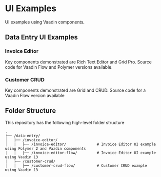 # UI Examples
UI examples using Vaadin components.

## Data Entry UI Examples

### Invoice Editor
Key components demonstrated are Rich Text Editor and Grid Pro. Source code for Vaadin Flow and Polymer versions available. 

### Customer CRUD
Key components demonstrated are Grid and CRUD. Source code for a Vaadin Flow version available

## Folder Structure
This repository has the following high-level folder structure

```
.
├── /data-entry/                         
│   ├── /invoice-editor/                  
│   |   ├── /invoice-editor/              # Invoice Editor UI example using Polymer 2 and Vaadin components
|   |   ├── /invoice-editor-flow/         # Invoice Editor UI example using Vaadin 13 
|   ├── /customer-crud/
│   |   ├── /customer-crud-flow/          # Customer CRUD example using Vaadin 13
```
